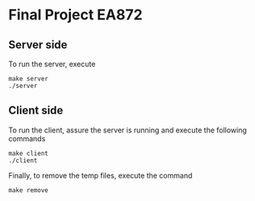 # Final Project EA872

## Server side

To run the server, execute 

```
make server
./server
```

## Client side

To run the client, assure the server is running and execute the following commands

```
make client
./client
```

Finally, to remove the temp files, execute the command

```
make remove
```
